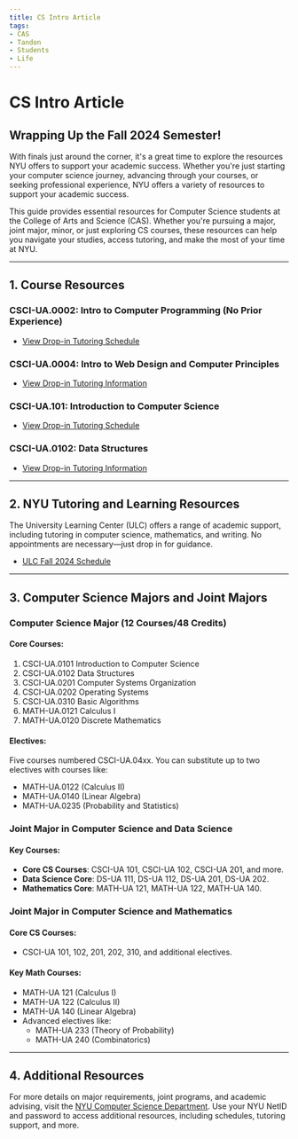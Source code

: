 ```yaml
---
title: CS Intro Article
tags:
- CAS
- Tandon
- Students
- Life
---
```


# CS Intro Article

## Wrapping Up the Fall 2024 Semester!

With finals just around the corner, it's a great time to explore the resources NYU offers to support your academic success. Whether you're just starting your computer science journey, advancing through your courses, or seeking professional experience, NYU offers a variety of resources to support your academic success.

This guide provides essential resources for Computer Science students at the College of Arts and Science (CAS). Whether you're pursuing a major, joint major, minor, or just exploring CS courses, these resources can help you navigate your studies, access tutoring, and make the most of your time at NYU.

---

## 1. Course Resources

### CSCI-UA.0002: Intro to Computer Programming (No Prior Experience)
- [View Drop-in Tutoring Schedule](https://cs.nyu.edu/elearning/CSCI_UA_0002/tutoring.html)

### CSCI-UA.0004: Intro to Web Design and Computer Principles
- [View Drop-in Tutoring Information](https://cs.nyu.edu/courses/fall24/CSCI-UA.0004-004/common-syllabus/#tutoring)

### CSCI-UA.101: Introduction to Computer Science
- [View Drop-in Tutoring Schedule](https://cs.nyu.edu/media/filer_public/4b/44/4b4485fe-c67a-42be-97e0-7938866a34fd/fall_2024_tutoring_schedule__student_version__ab.pdf)

### CSCI-UA.0102: Data Structures
- [View Drop-in Tutoring Information](https://cims.nyu.edu/~joannakl/CSCI102_common/#tutoring)

---

## 2. NYU Tutoring and Learning Resources

The University Learning Center (ULC) offers a range of academic support, including tutoring in computer science, mathematics, and writing. No appointments are necessary—just drop in for guidance.

- [ULC Fall 2024 Schedule](https://docs.google.com/spreadsheets/d/1ATrbDKhlBLp2p6G0-tny-FK7suHAHtIMRdRNiS7aBgE/edit?gid=379004377#gid=379004377)

---

## 3. Computer Science Majors and Joint Majors

### Computer Science Major (12 Courses/48 Credits)

#### Core Courses:
1. CSCI-UA.0101 Introduction to Computer Science
2. CSCI-UA.0102 Data Structures
3. CSCI-UA.0201 Computer Systems Organization
4. CSCI-UA.0202 Operating Systems
5. CSCI-UA.0310 Basic Algorithms
6. MATH-UA.0121 Calculus I
7. MATH-UA.0120 Discrete Mathematics

#### Electives:
Five courses numbered CSCI-UA.04xx. You can substitute up to two electives with courses like:
- MATH-UA.0122 (Calculus II)
- MATH-UA.0140 (Linear Algebra)
- MATH-UA.0235 (Probability and Statistics)

### Joint Major in Computer Science and Data Science

#### Key Courses:
- **Core CS Courses**: CSCI-UA 101, CSCI-UA 102, CSCI-UA 201, and more.
- **Data Science Core**: DS-UA 111, DS-UA 112, DS-UA 201, DS-UA 202.
- **Mathematics Core**: MATH-UA 121, MATH-UA 122, MATH-UA 140.

### Joint Major in Computer Science and Mathematics

#### Core CS Courses:
- CSCI-UA 101, 102, 201, 202, 310, and additional electives.

#### Key Math Courses:
- MATH-UA 121 (Calculus I)
- MATH-UA 122 (Calculus II)
- MATH-UA 140 (Linear Algebra)
- Advanced electives like:
  - MATH-UA 233 (Theory of Probability)
  - MATH-UA 240 (Combinatorics)

---

## 4. Additional Resources

For more details on major requirements, joint programs, and academic advising, visit the [NYU Computer Science Department](https://cs.nyu.edu/). Use your NYU NetID and password to access additional resources, including schedules, tutoring support, and more.
